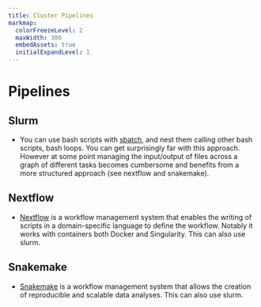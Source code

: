 ```yaml
---
title: Cluster Pipelines
markmap:
  colorFreezeLevel: 2
  maxWidth: 300
  embedAssets: true
  initialExpandLevel: 1
---
```


# Pipelines
## Slurm
- You can use bash scripts with [sbatch](https://slurm.schedmd.com/sbatch.html), and nest them calling other bash scripts, bash loops. You can get surprisingly far with this approach. However at some point managing the input/output of files across a graph of different tasks becomes cumbersome and benefits from a more structured approach (see nextflow and snakemake).
## Nextflow
- [Nextflow](https://www.nextflow.io/) is a workflow management system that enables the writing of scripts in a domain-specific language to define the workflow. Notably it works with containers both Docker and Singularity. This can also use slurm.
## Snakemake
- [Snakemake](https://snakemake.readthedocs.io/en/stable/) is a workflow management system that allows the creation of reproducible and scalable data analyses. This can also use slurm.
